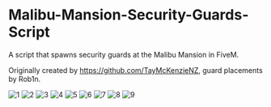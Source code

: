 # Malibu-Mansion-Security-Guards-Script
A script that spawns security guards at the Malibu Mansion in FiveM.

Originally created by https://github.com/TayMcKenzieNZ, guard placements by Rob1n.

![1](https://user-images.githubusercontent.com/97352680/148652349-f0d189d7-ddf0-4e17-bd43-bb8f426e3128.PNG)
![2](https://user-images.githubusercontent.com/97352680/148652350-6cf989c8-9ee0-4454-8f79-f5a60978941c.PNG)
![3](https://user-images.githubusercontent.com/97352680/148652351-771d5152-3e65-41ad-865c-e13a9fe371c2.PNG)
![4](https://user-images.githubusercontent.com/97352680/148652352-6ee4bdf2-b0f7-4802-8072-8f8c3fab4ccd.PNG)
![5](https://user-images.githubusercontent.com/97352680/148652353-c0476c7a-ebbb-48c9-8f4c-74682325ef8a.PNG)
![6](https://user-images.githubusercontent.com/97352680/148652354-f506ad52-0a9a-49da-99a8-4686b7949a92.PNG)
![7](https://user-images.githubusercontent.com/97352680/148652355-a4744045-6c9a-4c16-a70b-7052292a262a.PNG)
![8](https://user-images.githubusercontent.com/97352680/148652356-6b85c14b-2fdc-4f0d-acf2-db0c61069c19.PNG)
![9](https://user-images.githubusercontent.com/97352680/148652359-c139f1e4-7a3f-4d14-8ef9-9e4ed538ec75.PNG)
